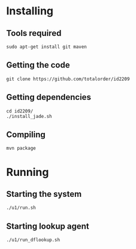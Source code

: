 # Installing
## Tools required
```
sudo apt-get install git maven
```
 
## Getting the code
```
git clone https://github.com/totalorder/id2209
```

## Getting dependencies
```
cd id2209/ 
./install_jade.sh
```

## Compiling
```
mvn package
```

# Running
## Starting the system
```
./u1/run.sh
```
## Starting lookup agent
```
./u1/run_dflookup.sh
```